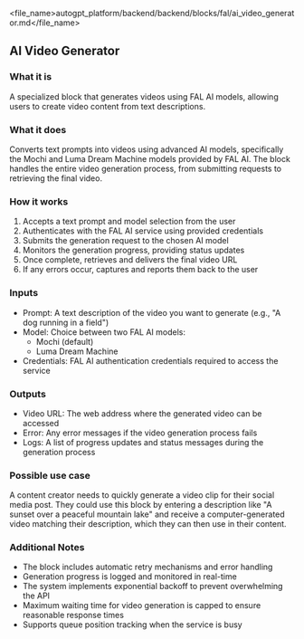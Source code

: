 
<file_name>autogpt_platform/backend/backend/blocks/fal/ai_video_generator.md</file_name>

## AI Video Generator

### What it is
A specialized block that generates videos using FAL AI models, allowing users to create video content from text descriptions.

### What it does
Converts text prompts into videos using advanced AI models, specifically the Mochi and Luma Dream Machine models provided by FAL AI. The block handles the entire video generation process, from submitting requests to retrieving the final video.

### How it works
1. Accepts a text prompt and model selection from the user
2. Authenticates with the FAL AI service using provided credentials
3. Submits the generation request to the chosen AI model
4. Monitors the generation progress, providing status updates
5. Once complete, retrieves and delivers the final video URL
6. If any errors occur, captures and reports them back to the user

### Inputs
- Prompt: A text description of the video you want to generate (e.g., "A dog running in a field")
- Model: Choice between two FAL AI models:
  - Mochi (default)
  - Luma Dream Machine
- Credentials: FAL AI authentication credentials required to access the service

### Outputs
- Video URL: The web address where the generated video can be accessed
- Error: Any error messages if the video generation process fails
- Logs: A list of progress updates and status messages during the generation process

### Possible use case
A content creator needs to quickly generate a video clip for their social media post. They could use this block by entering a description like "A sunset over a peaceful mountain lake" and receive a computer-generated video matching their description, which they can then use in their content.

### Additional Notes
- The block includes automatic retry mechanisms and error handling
- Generation progress is logged and monitored in real-time
- The system implements exponential backoff to prevent overwhelming the API
- Maximum waiting time for video generation is capped to ensure reasonable response times
- Supports queue position tracking when the service is busy

